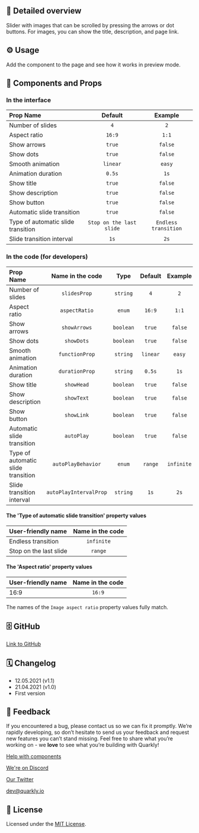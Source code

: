 ## 📖 Detailed overview

Slider with images that can be scrolled by pressing the arrows or dot buttons. For images, you can show the title, description, and page link.

## ⚙️ Usage

Add the component to the page and see how it works in preview mode.

## 🧩 Components and Props

### In the interface

| Prop Name                          |         Default          |       Example        |
| :--------------------------------- | :----------------------: | :------------------: |
| Number of slides                   |           `4`            |         `2`          |
| Aspect ratio                       |          `16:9`          |        `1:1`         |
| Show arrows                        |          `true`          |       `false`        |
| Show dots                          |          `true`          |       `false`        |
| Smooth animation                   |         `linear`         |        `easy`        |
| Animation duration                 |          `0.5s`          |         `1s`         |
| Show title                         |          `true`          |       `false`        |
| Show description                   |          `true`          |       `false`        |
| Show button                        |          `true`          |       `false`        |
| Automatic slide transition         |          `true`          |       `false`        |
| Type of automatic slide transition | `Stop on the last slide` | `Endless transition` |
| Slide transition interval          |           `1s`           |         `2s`         |

### In the code (for developers)

| Prop Name                          |    Name in the code    |   Type    | Default  |  Example   |
| :--------------------------------- | :--------------------: | :-------: | :------: | :--------: |
| Number of slides                   |      `slidesProp`      | `string`  |   `4`    |    `2`     |
| Aspect ratio                       |     `aspectRatio`      |  `enum`   |  `16:9`  |   `1:1`    |
| Show arrows                        |      `showArrows`      | `boolean` |  `true`  |  `false`   |
| Show dots                          |       `showDots`       | `boolean` |  `true`  |  `false`   |
| Smooth animation                   |     `functionProp`     | `string`  | `linear` |   `easy`   |
| Animation duration                 |     `durationProp`     | `string`  |  `0.5s`  |    `1s`    |
| Show title                         |       `showHead`       | `boolean` |  `true`  |  `false`   |
| Show description                   |       `showText`       | `boolean` |  `true`  |  `false`   |
| Show button                        |       `showLink`       | `boolean` |  `true`  |  `false`   |
| Automatic slide transition         |       `autoPlay`       | `boolean` |  `true`  |  `false`   |
| Type of automatic slide transition |   `autoPlayBehavior`   |  `enum`   | `range`  | `infinite` |
| Slide transition interval          | `autoPlayIntervalProp` | `string`  |   `1s`   |    `2s`    |

#### The 'Type of automatic slide transition' property values

| User-friendly name     | Name in the code |
| :--------------------- | :--------------: |
| Endless transition     |    `infinite`    |
| Stop on the last slide |     `range`      |

#### The 'Aspect ratio' property values

| User-friendly name | Name in the code |
| :----------------- | :--------------: |
| 16:9               |      `16:9`      |

The names of the `Image aspect ratio` property values fully match.

## 🗄 GitHub

[Link to GitHub](https://github.com/quarkly/community-kit/tree/master/src/Carousel)

## 🗓 Changelog

-   12.05.2021 (v1.1)
-   21.04.2021 (v1.0)
-   First version

## 📮 Feedback

If you encountered a bug, please contact us so we can fix it promptly. We’re rapidly developing, so don’t hesitate to send us your feedback and request new features you can’t stand missing. Feel free to share what you’re working on - we **love** to see what you’re building with Quarkly!

[Help with components](https://community.quarkly.io/c/requests/11)

[We're on Discord](https://discord.gg/SuF9vCMJGW)

[Our Twitter](https://twitter.com/quarklyapp)

[dev@quarkly.io](mailto:dev@quarkly.io)

## 📝 License

Licensed under the [MIT License](https://raw.githubusercontent.com/quarkly/community-kit/master/LICENSE).
